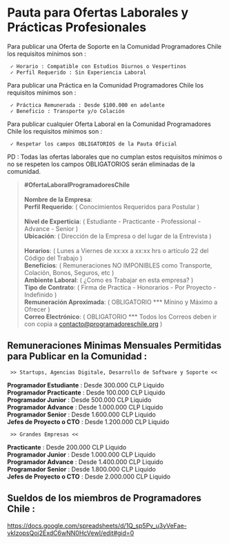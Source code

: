 # Pauta para Ofertas Laborales y Prácticas Profesionales                                                                             
Para publicar una Oferta de Soporte en la Comunidad Programadores Chile los requisitos mínimos son :

     ✓ Horario : Compatible con Estudios Diurnos o Vespertinos
     ✓ Perfil Requerido : Sin Experiencia Laboral              

Para publicar una Práctica en la Comunidad Programadores Chile los requisitos mínimos son :

     ✓ Práctica Remunerada : Desde $100.000 en adelante
     ✓ Beneficio : Transporte y/o Colación

Para publicar cualquier Oferta Laboral en la Comunidad Programadores Chile los requisitos mínimos son :

     ✓ Respetar los campos OBLIGATORIOS de la Pauta Oficial
   

PD : Todas las ofertas laborales que no cumplan estos requisitos mínimos o no se respeten los campos OBLIGATORIOS serán eliminadas de la comunidad.


> **#OfertaLaboralProgramadoresChile**                                                                                                                                                                                                                             
> **Nombre de la Empresa**:                                                                                                      
> **Perfil Requerido**:  ( Conocimientos Requeridos para Postular )                                                                                                                              
> **Nivel de Experticia**:  ( Estudiante - Practicante - Professional - Advance - Senior )                                                                                                            
> **Ubicación**: ( Dirección de la Empresa o del lugar de la Entrevista )                                                       
> **Horarios**:  ( Lunes a Viernes de xx:xx a xx:xx hrs o artículo 22 del Código del Trabajo )                                                                                                                  
> **Benefícios**: ( Remuneraciones NO IMPONIBLES como Transporte, Colación, Bonos, Seguros, etc )                              
> **Ambiente Laboral**: (  ¿Como es Trabajar en esta empresa? )                                                                                                   
> **Tipo de Contrato**: ( Firma de Practica - Honorarios - Por Proyecto - Indefinido )                                                                        
> **Remuneración Aproximada**: ( OBLIGATORIO ***  Mínino y Máximo a Ofrecer )                                                                                                                      
> **Correo Electrónico**: ( OBLIGATORIO *** Todos los Correos deben ir con copia a contacto@programadoreschile.org )     
                                                                                                                                      

## Remuneraciones Minimas Mensuales Permitidas para Publicar en la Comunidad :

     >> Startups, Agencias Digitale, Desarrollo de Software y Soporte <<
**Programador Estudiante** : Desde 300.000 CLP Liquido                                                         
**Programador Practicante** : Desde 100.000 CLP Liquido                                                                 
**Programador Junior** : Desde 500.000 CLP Liquido                                                                            
**Programador Advance** : Desde 1.000.000 CLP Liquido                                                                       
**Programador Senior** : Desde 1.600.000 CLP Liquido                                                              
**Jefes de Proyecto o CTO** : Desde 1.200.000 CLP Liquido    

     >> Grandes Empresas <<
**Practicante** : Desde 200.000 CLP Liquido                                                                     
**Programador Junior** : Desde 1.000.000 CLP Liquido                                                                           
**Programador Advance** : Desde 1.400.000 CLP Liquido                                                                       
**Programador Senior** : Desde 1.800.000 CLP Liquido                                                              
**Jefes de Proyecto o CTO** : Desde 2.000.000 CLP Liquido   

## Sueldos de los miembros de Programadores Chile :
https://docs.google.com/spreadsheets/d/1Q_sp5Pv_u3yVeFae-vkIzopsQoj2ExdC6wNN0HcVewI/edit#gid=0                                                                     
